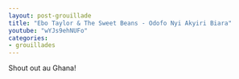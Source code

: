 ```yaml
---
layout: post-grouillade
title: "Ebo Taylor & The Sweet Beans - Odofo Nyi Akyiri Biara"
youtube: "wYJs9ehNUFo"
categories:
- grouillades
---
```


Shout out au Ghana!
